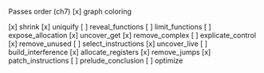Passes order (ch7)
  [x] graph coloring

  [x] shrink
  [x] uniquify
  [ ] reveal_functions
  [ ] limit_functions
  [ ] expose_allocation
  [x] uncover_get
  [x] remove_complex
  [ ] explicate_control
  [x] remove_unused
  [ ] select_instructions
  [x] uncover_live
  [ ] build_interference
  [x] allocate_registers
  [x] remove_jumps
  [x] patch_instructions
  [ ] prelude_conclusion
  [ ] optimize
